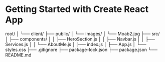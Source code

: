 # Getting Started with Create React App
root/
│
└── client/
    ├── public/
    │   └── images/
    │       └── Moab2.jpg 
    ├── src/
    │   ├── components/
    │   │   ├── HeroSection.js
    │   │   ├── Navbar.js
    │   │   ├── Services.js
    │   │   └── AboutMe.js
    │   ├── index.js
    │   ├── App.js
    │   └── styles.css
    ├── .gitignore
    ├── package-lock.json
    ├── package.json
    └── README.md